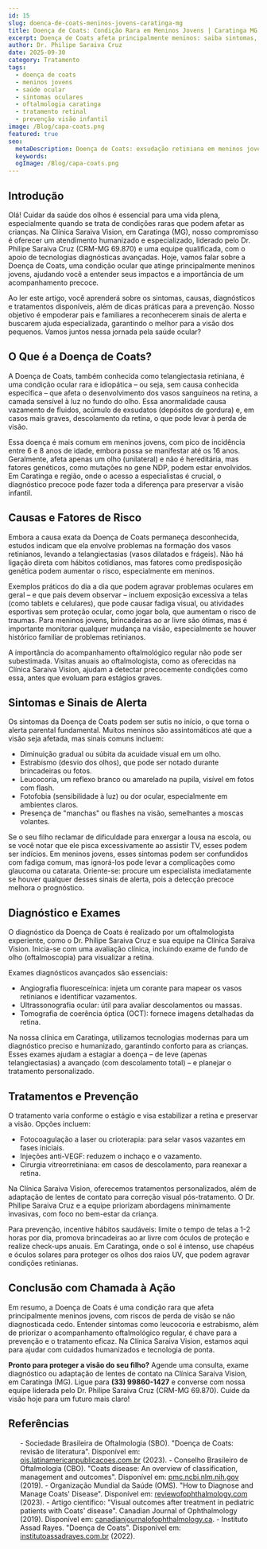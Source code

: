 ```yaml
---
id: 15
slug: doenca-de-coats-meninos-jovens-caratinga-mg
title: Doença de Coats: Condição Rara em Meninos Jovens | Caratinga MG
excerpt: Doença de Coats afeta principalmente meninos: saiba sintomas, diagnóstico e tratamentos. Dr. Philipe Saraiva orienta em Caratinga, MG.
author: Dr. Philipe Saraiva Cruz
date: 2025-09-30
category: Tratamento
tags:
  - doença de coats
  - meninos jovens
  - saúde ocular
  - sintomas oculares
  - oftalmologia caratinga
  - tratamento retinal
  - prevenção visão infantil
image: /Blog/capa-coats.png
featured: true
seo:
  metaDescription: Doença de Coats: exsudação retiniana em meninos jovens. Sintomas, diagnóstico e tratamento com laser/crioterapia. Dr. Philipe Saraiva em Caratinga, MG.
  keywords: 
  ogImage: /Blog/capa-coats.png
---
```


## Introdução

Olá! Cuidar da saúde dos olhos é essencial para uma vida plena, especialmente quando se trata de condições raras que podem afetar as crianças. Na Clínica Saraiva Vision, em Caratinga (MG), nosso compromisso é oferecer um atendimento humanizado e especializado, liderado pelo Dr. Philipe Saraiva Cruz (CRM-MG 69.870) e uma equipe qualificada, com o apoio de tecnologias diagnósticas avançadas. Hoje, vamos falar sobre a Doença de Coats, uma condição ocular que atinge principalmente meninos jovens, ajudando você a entender seus impactos e a importância de um acompanhamento precoce.

Ao ler este artigo, você aprenderá sobre os sintomas, causas, diagnósticos e tratamentos disponíveis, além de dicas práticas para a prevenção. Nosso objetivo é empoderar pais e familiares a reconhecerem sinais de alerta e buscarem ajuda especializada, garantindo o melhor para a visão dos pequenos. Vamos juntos nessa jornada pela saúde ocular?

## O Que é a Doença de Coats?

A Doença de Coats, também conhecida como telangiectasia retiniana, é uma condição ocular rara e idiopática – ou seja, sem causa conhecida específica – que afeta o desenvolvimento dos vasos sanguíneos na retina, a camada sensível à luz no fundo do olho. Essa anormalidade causa vazamento de fluidos, acúmulo de exsudatos (depósitos de gordura) e, em casos mais graves, descolamento da retina, o que pode levar à perda de visão.

Essa doença é mais comum em meninos jovens, com pico de incidência entre 6 e 8 anos de idade, embora possa se manifestar até os 16 anos. Geralmente, afeta apenas um olho (unilateral) e não é hereditária, mas fatores genéticos, como mutações no gene NDP, podem estar envolvidos. Em Caratinga e região, onde o acesso a especialistas é crucial, o diagnóstico precoce pode fazer toda a diferença para preservar a visão infantil.

## Causas e Fatores de Risco

Embora a causa exata da Doença de Coats permaneça desconhecida, estudos indicam que ela envolve problemas na formação dos vasos retinianos, levando a telangiectasias (vasos dilatados e frágeis). Não há ligação direta com hábitos cotidianos, mas fatores como predisposição genética podem aumentar o risco, especialmente em meninos.

Exemplos práticos do dia a dia que podem agravar problemas oculares em geral – e que pais devem observar – incluem exposição excessiva a telas (como tablets e celulares), que pode causar fadiga visual, ou atividades esportivas sem proteção ocular, como jogar bola, que aumentam o risco de traumas. Para meninos jovens, brincadeiras ao ar livre são ótimas, mas é importante monitorar qualquer mudança na visão, especialmente se houver histórico familiar de problemas retinianos.

A importância do acompanhamento oftalmológico regular não pode ser subestimada. Visitas anuais ao oftalmologista, como as oferecidas na Clínica Saraiva Vision, ajudam a detectar precocemente condições como essa, antes que evoluam para estágios graves.

## Sintomas e Sinais de Alerta

Os sintomas da Doença de Coats podem ser sutis no início, o que torna o alerta parental fundamental. Muitos meninos são assintomáticos até que a visão seja afetada, mas sinais comuns incluem:

  - Diminuição gradual ou súbita da acuidade visual em um olho.
  - Estrabismo (desvio dos olhos), que pode ser notado durante brincadeiras ou fotos.
  - Leucocoria, um reflexo branco ou amarelado na pupila, visível em fotos com flash.
  - Fotofobia (sensibilidade à luz) ou dor ocular, especialmente em ambientes claros.
  - Presença de "manchas" ou flashes na visão, semelhantes a moscas volantes.

Se o seu filho reclamar de dificuldade para enxergar a lousa na escola, ou se você notar que ele pisca excessivamente ao assistir TV, esses podem ser indícios. Em meninos jovens, esses sintomas podem ser confundidos com fadiga comum, mas ignorá-los pode levar a complicações como glaucoma ou catarata. Oriente-se: procure um especialista imediatamente se houver qualquer desses sinais de alerta, pois a detecção precoce melhora o prognóstico.

## Diagnóstico e Exames

O diagnóstico da Doença de Coats é realizado por um oftalmologista experiente, como o Dr. Philipe Saraiva Cruz e sua equipe na Clínica Saraiva Vision. Inicia-se com uma avaliação clínica, incluindo exame de fundo de olho (oftalmoscopia) para visualizar a retina.

Exames diagnósticos avançados são essenciais:

  - Angiografia fluoresceínica: injeta um corante para mapear os vasos retinianos e identificar vazamentos.
  - Ultrassonografia ocular: útil para avaliar descolamentos ou massas.
  - Tomografia de coerência óptica (OCT): fornece imagens detalhadas da retina.

Na nossa clínica em Caratinga, utilizamos tecnologias modernas para um diagnóstico preciso e humanizado, garantindo conforto para as crianças. Esses exames ajudam a estagiar a doença – de leve (apenas telangiectasias) a avançado (com descolamento total) – e planejar o tratamento personalizado.

## Tratamentos e Prevenção

O tratamento varia conforme o estágio e visa estabilizar a retina e preservar a visão. Opções incluem:

  - Fotocoagulação a laser ou crioterapia: para selar vasos vazantes em fases iniciais.
  - Injeções anti-VEGF: reduzem o inchaço e o vazamento.
  - Cirurgia vitreorretiniana: em casos de descolamento, para reanexar a retina.

Na Clínica Saraiva Vision, oferecemos tratamentos personalizados, além de adaptação de lentes de contato para correção visual pós-tratamento. O Dr. Philipe Saraiva Cruz e a equipe priorizam abordagens minimamente invasivas, com foco no bem-estar da criança.

Para prevenção, incentive hábitos saudáveis: limite o tempo de telas a 1-2 horas por dia, promova brincadeiras ao ar livre com óculos de proteção e realize check-ups anuais. Em Caratinga, onde o sol é intenso, use chapéus e óculos solares para proteger os olhos dos raios UV, que podem agravar condições retinianas.

## Conclusão com Chamada à Ação

Em resumo, a Doença de Coats é uma condição rara que afeta principalmente meninos jovens, com riscos de perda de visão se não diagnosticada cedo. Entender sintomas como leucocoria e estrabismo, além de priorizar o acompanhamento oftalmológico regular, é chave para a prevenção e o tratamento eficaz. Na Clínica Saraiva Vision, estamos aqui para ajudar com cuidados humanizados e tecnologia de ponta.

**Pronto para proteger a visão do seu filho?** Agende uma consulta, exame diagnóstico ou adaptação de lentes de contato na Clínica Saraiva Vision, em Caratinga (MG). Ligue para **(33) 99860-1427** e converse com nossa equipe liderada pelo Dr. Philipe Saraiva Cruz (CRM-MG 69.870). Cuide da visão hoje para um futuro mais claro!

## Referências

<ol>
  - Sociedade Brasileira de Oftalmologia (SBO). "Doença de Coats: revisão de literatura". Disponível em: <a href="https://ojs.latinamericanpublicacoes.com.br/ojs/index.php/ah/article/download/2254/2012/6347" target="_blank" rel="noopener noreferrer">ojs.latinamericanpublicacoes.com.br</a> (2023).
  - Conselho Brasileiro de Oftalmologia (CBO). "Coats disease: An overview of classification, management and outcomes". Disponível em: <a href="https://pmc.ncbi.nlm.nih.gov/articles/PMC6552590/" target="_blank" rel="noopener noreferrer">pmc.ncbi.nlm.nih.gov</a> (2019).
  - Organização Mundial da Saúde (OMS). "How to Diagnose and Manage Coats' Disease". Disponível em: <a href="https://www.reviewofophthalmology.com/article/how-to-diagnose-and-manage-coatsand8217-disease-42782" target="_blank" rel="noopener noreferrer">reviewofophthalmology.com</a> (2023).
  - Artigo científico: "Visual outcomes after treatment in pediatric patients with Coats' disease". Canadian Journal of Ophthalmology (2019). Disponível em: <a href="https://canadianjournalofophthalmology.ca/retrieve/pii/S0008418219300870" target="_blank" rel="noopener noreferrer">canadianjournalofophthalmology.ca</a>.
  - Instituto Assad Rayes. "Doença de Coats". Disponível em: <a href="https://institutoassadrayes.com.br/noticia/noticias/doenca-de-coats" target="_blank" rel="noopener noreferrer">institutoassadrayes.com.br</a> (2022).
</ol>
